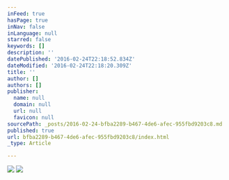 ```yaml
---
inFeed: true
hasPage: true
inNav: false
inLanguage: null
starred: false
keywords: []
description: ''
datePublished: '2016-02-24T22:18:52.834Z'
dateModified: '2016-02-24T22:18:20.309Z'
title: ''
author: []
authors: []
publisher:
  name: null
  domain: null
  url: null
  favicon: null
sourcePath: _posts/2016-02-24-bfba2289-b467-4de6-afec-955fbd9203c8.md
published: true
url: bfba2289-b467-4de6-afec-955fbd9203c8/index.html
_type: Article

---
```

![](https://the-grid-user-content.s3-us-west-2.amazonaws.com/0ce71f42-589c-4b5a-abf8-670e4be755a0.jpg)
![](https://the-grid-user-content.s3-us-west-2.amazonaws.com/2d9ccc5c-b59a-424a-9465-82dc1a349a44.jpg)